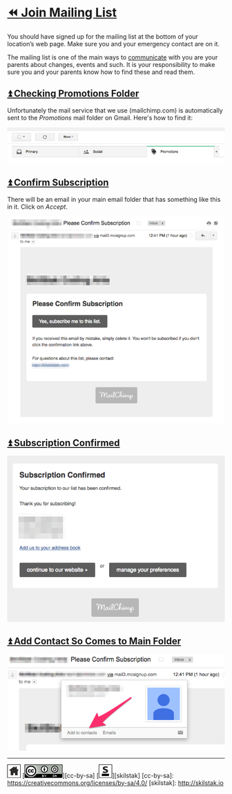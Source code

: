 # [⏪ Join Mailing List](/README.md)

You should have signed up for the mailing list at the bottom of your
location’s web page. Make sure you and your emergency contact are on
it.

The mailing list is one of the main ways to
[communicate](/communications) with you are your parents about
changes, events and such. It is your responsibility to make sure
you and your parents know how to find these and read them.

## [⏫ Checking Promotions Folder](#)

Unfortunately the mail service that we use (mailchimp.com) is
automatically sent to the *Promotions* mail folder on Gmail. Here's
how to find it:

![promotions](/assets/promotions.png)

## [⏫ Confirm Subscription](#)

There will be an email in your main email folder that has something
like this in it. Click on *Accept*.

![confirm](/assets/confirm-subscription.png)

## [⏫ Subscription Confirmed](#)

![accepted](/assets/subscription-confirmed.png)

## [⏫ Add Contact So Comes to Main Folder](#)

![add-contact](/assets/add-to-contacts.png)

---
[![home](/assets/home-bw.png)](/README.md)
[![cc-by-sa](/assets/cc-by-sa.png)][cc-by-sa]
[![skilstak](/assets/skilstak-logo-bw.png)][skilstak]
[cc-by-sa]: https://creativecommons.org/licenses/by-sa/4.0/
[skilstak]: http://skilstak.io

